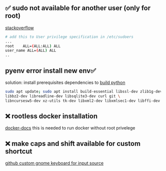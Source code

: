 ## ✅ sudo not available for another user (only for root)  
[stackoverflow](https://stackoverflow.com/questions/47806576/username-is-not-in-the-sudoers-file-this-incident-will-be-reported)
```bash
# add this to User privilege specification in /etc/sudoers
...
root    ALL=(ALL:ALL) ALL
user_name ALL=(ALL) ALL
..
```

## pyenv error install new env✅ 
 solution: install prerequisites dependencies to [build python](https://github.com/pyenv/pyenv/wiki#suggested-build-environment)
```bash
sudo apt update; sudo apt install build-essential libssl-dev zlib1g-dev \
libbz2-dev libreadline-dev libsqlite3-dev curl git \
libncursesw5-dev xz-utils tk-dev libxml2-dev libxmlsec1-dev libffi-dev liblzma-dev
```

## ❌  rootless docker installation 
[docker-docs](https://docs.docker.com/engine/security/rootless/#prerequisites)
this is needed to run docker without root privelege

## ❌ make caps and shift available for custom shortcut
[github custom gnome keyboard for input source]( https://github.com/madhead/shyriiwook )

